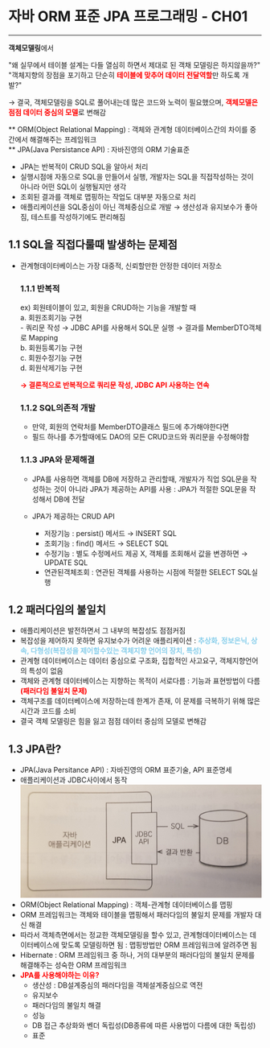 # 자바 ORM 표준 JPA 프로그래밍 - CH01
---
**객체모델링**에서  
  
"왜 실무에서 테이블 설계는 다들 열심히 하면서 제대로 된 객채 모델링은 하지않을까?"  
"객체지향의 장점을 포기하고 단순히 <b style="color:red;">테이블에 맞추어 데이터 전달역할</b>만 하도록 개발?" 
   
→ 결국, 객체모델링을 SQL로 풀어내는데 많은 코드와 노력이 필요했으며, <b style="color:red;">객체모델은 점점 데이터 중심의 모델</b>로 변해감
  
  
** ORM(Object Relational Mapping) : 객체와 관계형 데이터베이스간의 차이를 중간에서 해결해주는 프레임워크  
** JPA(Java Persistance API) : 자바진영의 ORM 기술표준

- JPA는 반복적이 CRUD SQL을 알아서 처리
- 실행시점애 자동으로 SQL을 만들어서 실행, 개발자는 SQL을 직접작성하는 것이 아니라 어떤 SQL이 실행될지만 생각
- 조회된 결과를 객체로 맵핑하는 작업도 대부분 자동으로 처리
- 애플리케이션을 SQL중심이 아닌 객체중심으로 개발 → 생산성과 유지보수가 좋아짐, 테스트를 작성하기에도 편리해짐

## 1.1 SQL을 직접다룰때 발생하는 문제점
- 관계형데이터베이스는 가장 대중적, 신뢰할만한 안정한 데이터 저장소

    ### 1.1.1 반복적
    ex) 회원테이블이 있고, 회원을 CRUD하는 기능을 개발할 때  
        a. 회원조회기능 구현  
            - 쿼리문 작성 → JDBC API를 사용해서 SQL문 실행 → 결과를 MemberDTO객체로 Mapping  
        b. 회원등록기능 구현  
        c. 회원수정기능 구현  
        d. 회원삭제기능 구현  

    <b style="color:red;">→ 결론적으로 반복적으로 쿼리문 작성, JDBC API 사용하는 연속</b>


    ### 1.1.2 SQL의존적 개발
    - 만약, 회원의 연락처를 MemberDTO클래스 필드에 추가해야한다면
    - 필드 하나를 추가할때에도 DAO의 모든 CRUD코드와 쿼리문을 수정해야함


    ### 1.1.3 JPA와 문제해결
    - JPA를 사용하면 객체를 DB에 저장하고 관리할때, 개발자가 직업 SQL문을 작성하는 것이 아니라 JPA가 제공하는 API를 사용 : JPA가 적절한 SQL문을 작성해서 DB에 전달

    - JPA가 제공하는 CRUD API
        - 저장기능 : persist() 메서드 → INSERT SQL
        - 조회기능 : find() 메서드 → SELECT SQL
        - 수정기능 : 별도 수정메서드 제공 X, 객체를 조회해서 값을 변경하면 → UPDATE SQL
        - 연관된객체조회 : 연관된 객체를 사용하는 시점에 적절한 SELECT SQL실행


## 1.2 패러다임의 불일치
- 애플리케이션은 발전하면서 그 내부의 복잡성도 점점커짐
- 복잡성을 제어하지 못하면 유지보수가 어려운 애플리케이션 : <b style="color:skyblue;">추상화, 정보은닉, 상속, 다형성(복잡성을 제어할수있는 객체지향 언어의 장치, 특성)</b>
- 관계형 데이터베이스는 데이터 중심으로 구조화, 집합적인 사고요구, 객체지향언어의 특성이 없음
- 객체와 관계형 데이터베이스는 지향하는 목적이 서로다름 : 기능과 표현방법이 다름<b style="color:red;">(패러다임 불일치 문제)</b>
- 객체구조를 데이터베이스에 저장하는데 한계가 존재, 이 문제를 극복하기 위해 많은 시간과 코드를 소비
- 결국 객체 모델링은 힘을 잃고 점점 데이터 중심의 모델로 변해감


## 1.3 JPA란?
- JPA(Java Persitance API) : 자바진영의 ORM 표준기술, API 표준명세
- 애플리케이션과 JDBC사이에서 동작  
![ex_screenshot](/img/jpa.jpg)  
- ORM(Object Relational Mapping) : 객체-관계형 데이터베이스를 맵핑
- ORM 프레임워크는 객체와 테이블을 맵핑해서 패러다임의 불일치 문제를 개발자 대신 해결
- 따라서 객체측면에서는 정교한 객체모델링을 할수 있고, 관계형데이터베이스는 데이터베이스에 맞도록 모델링하면 됨 : 맵핑방법만 ORM 프레임워크에 알려주면 됨
- Hibernate : ORM 프레임워크 중 하나, 거의 대부분의 패러다임의 불일치 문제를 해결해주는 성숙한 ORM 프레임워크
- <b style="color:red;">JPA를 사용해야하는 이유?</b>
    - 생산성 : DB설계중심의 패러다임을 객체설계중심으로 역전
    - 유지보수
    - 패러다임의 불일치 해결
    - 성능
    - DB 접근 추상화와 벤더 독립성(DB종류에 따른 사용법이 다름에 대한 독립성)
    - 표준